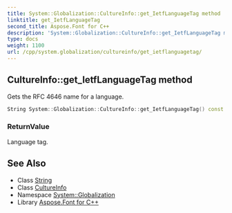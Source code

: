```yaml
---
title: System::Globalization::CultureInfo::get_IetfLanguageTag method
linktitle: get_IetfLanguageTag
second_title: Aspose.Font for C++
description: 'System::Globalization::CultureInfo::get_IetfLanguageTag method. Gets the RFC 4646 name for a language in C++.'
type: docs
weight: 1100
url: /cpp/system.globalization/cultureinfo/get_ietflanguagetag/
---
```

## CultureInfo::get_IetfLanguageTag method


Gets the RFC 4646 name for a language.

```cpp
String System::Globalization::CultureInfo::get_IetfLanguageTag() const
```


### ReturnValue

Language tag.

## See Also

* Class [String](../../../system/string/)
* Class [CultureInfo](../)
* Namespace [System::Globalization](../../)
* Library [Aspose.Font for C++](../../../)
